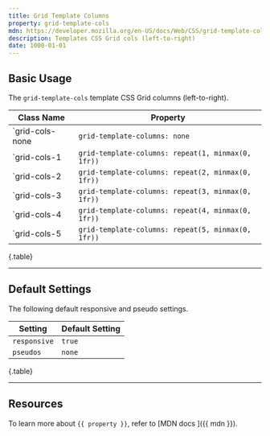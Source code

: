 ```yaml
---
title: Grid Template Columns
property: grid-template-cols
mdn: https://developer.mozilla.org/en-US/docs/Web/CSS/grid-template-cols
description: Templates CSS Grid cols (left-to-right)
date: 1000-01-01
---
```


## Basic Usage

The `grid-template-cols` template CSS Grid columns (left-to-right).

| Class Name      | Property                                           |
| --------------- | -------------------------------------------------- |
| `grid-cols-none | `grid-template-columns: none`                      |
| `grid-cols-1    | `grid-template-columns: repeat(1, minmax(0, 1fr))` |
| `grid-cols-2    | `grid-template-columns: repeat(2, minmax(0, 1fr))` |
| `grid-cols-3    | `grid-template-columns: repeat(3, minmax(0, 1fr))` |
| `grid-cols-4    | `grid-template-columns: repeat(4, minmax(0, 1fr))` |
| `grid-cols-5    | `grid-template-columns: repeat(5, minmax(0, 1fr))` |

{.table}

---

## Default Settings

The following default responsive and pseudo settings.

| Setting      | Default Setting |
| ------------ | --------------- |
| `responsive` | `true`          |
| `pseudos`    | `none`          |

{.table}

---

## Resources

To learn more about `{{ property }}`, refer to [MDN docs <i class="far fa-external-link ml-6"></i>]({{ mdn }}).

